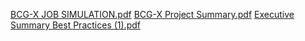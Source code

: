 [BCG-X JOB SIMULATION.pdf](https://github.com/user-attachments/files/18247557/BCG-X.JOB.SIMULATION.pdf)
[BCG-X Project Summary.pdf](https://github.com/user-attachments/files/18247558/BCG-X.Project.Summary.pdf)
[Executive Summary Best Practices (1).pdf](https://github.com/user-attachments/files/18247559/Executive.Summary.Best.Practices.1.pdf)
